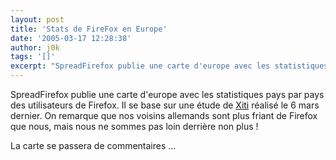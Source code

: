 ```yaml
---
layout: post
title: 'Stats de FireFox en Europe'
date: '2005-03-17 12:28:38'
author: j0k
tags: '[]'
excerpt: "SpreadFirefox publie une carte d'europe avec les statistiques pays par pays des utilisateurs de Firefox.     \nIl se base sur une étude de [Xiti](http://www.xitimonitor.com/etudes/equipement4.asp) réalisé le 6 mars dernier. On remarque que nos voisins allemands sont plus friant de Firefox que nous, mais nous ne sommes pas loin derrière non plus !  \n       …"
---
```


SpreadFirefox publie une carte d'europe avec les statistiques pays par pays des utilisateurs de Firefox.
Il se base sur une étude de [Xiti](http://www.xitimonitor.com/etudes/equipement4.asp) réalisé le 6 mars dernier. On remarque que nos voisins allemands sont plus friant de Firefox que nous, mais nous ne sommes pas loin derrière non plus !

La carte se passera de commentaires ...
